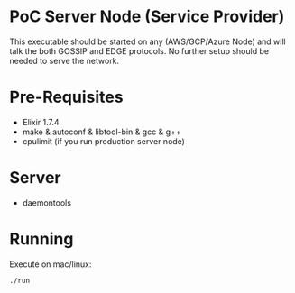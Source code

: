 # PoC Server Node (Service Provider)


This executable should be started on any (AWS/GCP/Azure Node) and will talk the both GOSSIP and EDGE protocols. No further setup should be needed to serve the network.

# Pre-Requisites

* Elixir 1.7.4
* make & autoconf & libtool-bin & gcc & g++
* cpulimit (if you run production server node)

# Server
* daemontools

# Running

Execute on mac/linux:

```
./run
```